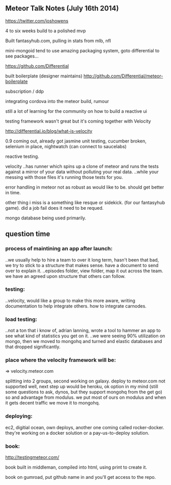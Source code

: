 ## Meteor Talk Notes (July 16th 2014)

https://twitter.com/joshowens

4 to six weeks build to a polished mvp

Built fantasyhub.com, pulling in stats from mlb, nfl

mini-mongoid tend to use
amazing packaging system, goto differential to see packages...

https://github.com/Differential

built boilerplate (designer maintains)
http://github.com/Differential/meteor-boilerplate

subscription / ddp

integrating cordova into the meteor build, rumour

still a lot of learning for the community on how to build a reactive ui

testing framework wasn't great but it's coming together with Velocity

http://differential.io/blog/what-is-velocity

0.9 coming out, already got jasmine unit testing, cucumber broken, selenium in place, nightwatch (can connect to saucelabs)

reactive testing.

velocity
..has runner which spins up a clone of meteor and runs the tests against a mirror of your data without polluting your real data.
..while your messing with those files it's running those tests for you.

error handling in meteor not as robust as would like to be. should get better in time.

other thing i miss is a something like resque or sidekick. (for our fantasyhub game). did a job fail does it need to be requed.

mongo database being used primarily.

## question time

### process of maintining an app after launch:
..we usually help to hire a team to over it long term, hasn't been that bad, we try to stick to a structure that makes sense. have a document to send over to explain it.
..episodes folder, view folder, map it out across the team. we have an agreed upon structure that others can follow.

### testing:
..velocity, would like a group to make this more aware, writing documentation to help integrate others. how to integrate carnodes.

### load testing:
..not a ton that i know of, adrian lanning, wrote a tool to hammer an app to see what kind of statistics you get on it.
..we were seeing 90% utilization on mongo, then we moved to mongohq and turned and elastic databases and that dropped significantly.

### place where the velocity framework will be:
=> velocity.meteor.com

splitting into 2 groups, second working on galaxy. deploy to meteor.com not supported well, next step up would be heroku, ok option in my mind (still some questions to ask, dynos, but they support mongohq from the get go) so and advantage from modulus. we put most of ours on modulus and when it gets decent traffic we move it to mongohq.

### deploying:
ec2, digitial ocean, own deploys, another one coming called rocker-docker. they're working on a docker solution or a pay-us-to-deploy solution.

### book:

http://testingmeteor.com/

book built in middleman, compiled into html, using print to create it.

book on gumroad, put github name in and you'll get access to the repo.
